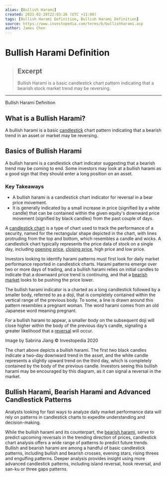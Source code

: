 ```yaml
---
alias: [Bullish Harami]
created: 2021-02-28T22:03:26 (UTC +11:00)
tags: [Bullish Harami Definition, Bullish Harami Definition]
source: https://www.investopedia.com/terms/b/bullishharami.asp
author: James Chen
---
```


# Bullish Harami Definition

> ## Excerpt
> Bullish Harami is a basic candlestick chart pattern indicating that a bearish stock market trend may be reversing.

---

Bullish Harami Definition
## What is a Bullish Harami?

A bullish harami is a basic [candlestick](https://www.investopedia.com/terms/c/candlestick.asp) chart pattern indicating that a bearish trend in an asset or market may be reversing.

## Basics of Bullish Harami

A bullish harami is a candlestick chart indicator suggesting that a bearish trend may be coming to end. Some investors may look at a bullish harami as a good sign that they should enter a long position on an asset.

### Key Takeaways

-   A bullish harami is a candlestick chart indicator for reversal in a bear price movement.
-   It is generally indicated by a small increase in price (signified by a white candle) that can be contained within the given equity's downward price movement (signified by black candles) from the past couple of days.

A [candlestick chart](https://www.investopedia.com/terms/c/candlestick.asp) is a type of chart used to track the performance of a security, named for the rectangular shape depicted in the chart, with lines protruding from the top and bottom, which resembles a candle and wicks. A candlestick chart typically represents the price data of stock on a single day, including [opening price](https://www.investopedia.com/terms/o/openingprice.asp), [closing price](https://www.investopedia.com/terms/c/closingprice.asp), high price and low price.

Investors looking to identify harami patterns must first look for daily market performance reported in candlestick charts. Harami patterns emerge over two or more days of trading, and a bullish harami relies on initial candles to indicate that a downward price trend is continuing, and that a [bearish market](https://www.investopedia.com/terms/b/bearmarket.asp) looks to be pushing the price lower.

The bullish harami indicator is a charted as a long candlestick followed by a smaller body, referred to as a doji, that is completely contained within the vertical range of the previous body. To some, a line is drawn around this pattern resembles a pregnant woman. The word harami comes from an old Japanese word meaning pregnant.

For a bullish harami to appear, a smaller body on the subsequent doji will close higher within the body of the previous day’s candle, signaling a greater likelihood that a [reversal](https://www.investopedia.com/terms/r/reversal.asp) will occur. 

Image by Sabrina Jiang © Investopedia 2020

The chart above depicts a bullish harami. The first two black candles indicate a two-day downward trend in the asset, and the white candle represents a slightly upward trend on the third day, which is completely contained by the body of the previous candle. Investors seeing this bullish harami may be encouraged by this diagram, as it can signal a reversal in the market.

## Bullish Harami, Bearish Harami and Advanced Candlestick Patterns

Analysts looking for fast ways to analyze daily market performance data will rely on patterns in candlestick charts to expedite understanding and decision-making.

While the bullish harami and its counterpart, the [bearish harami](https://www.investopedia.com/terms/b/bearishharami.asp), serve to predict upcoming reversals in the trending direction of prices, candlestick chart analysis offers a wide range of patterns to predict future trends. Bullish and bearish harami are among a handful of basic candlestick patterns, including bullish and bearish crosses, evening stars, rising threes and engulfing patterns. Deeper analysis provides insight using more advanced candlestick patterns, including island reversal, hook reversal, and san-ku or three gaps patterns.
